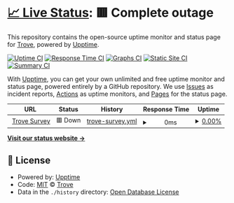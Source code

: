 # [📈 Live Status](https://trove-ai.github.io/upptime): <!--live status--> **🟥 Complete outage**

This repository contains the open-source uptime monitor and status page for [Trove](https://trove-ai.github.io/upptime), powered by [Upptime](https://github.com/upptime/upptime).

[![Uptime CI](https://github.com/trove-ai/upptime/workflows/Uptime%20CI/badge.svg)](https://github.com/trove-ai/upptime/actions?query=workflow%3A%22Uptime+CI%22)
[![Response Time CI](https://github.com/trove-ai/upptime/workflows/Response%20Time%20CI/badge.svg)](https://github.com/trove-ai/upptime/actions?query=workflow%3A%22Response+Time+CI%22)
[![Graphs CI](https://github.com/trove-ai/upptime/workflows/Graphs%20CI/badge.svg)](https://github.com/trove-ai/upptime/actions?query=workflow%3A%22Graphs+CI%22)
[![Static Site CI](https://github.com/trove-ai/upptime/workflows/Static%20Site%20CI/badge.svg)](https://github.com/trove-ai/upptime/actions?query=workflow%3A%22Static+Site+CI%22)
[![Summary CI](https://github.com/trove-ai/upptime/workflows/Summary%20CI/badge.svg)](https://github.com/trove-ai/upptime/actions?query=workflow%3A%22Summary+CI%22)

With [Upptime](https://upptime.js.org), you can get your own unlimited and free uptime monitor and status page, powered entirely by a GitHub repository. We use [Issues](https://github.com/trove-ai/upptime/issues) as incident reports, [Actions](https://github.com/trove-ai/upptime/actions) as uptime monitors, and [Pages](https://trove-ai.github.io/upptime) for the status page.

<!--start: status pages-->
<!-- This summary is generated by Upptime (https://github.com/upptime/upptime) -->
<!-- Do not edit this manually, your changes will be overwritten -->
<!-- prettier-ignore -->
| URL | Status | History | Response Time | Uptime |
| --- | ------ | ------- | ------------- | ------ |
| <img alt="" src="https://icons.duckduckgo.com/ip3/gettrove.co.ico" height="13"> [Trove Survey](https://gettrove.co) | 🟥 Down | [trove-survey.yml](https://github.com/trove-ai/upptime/commits/HEAD/history/trove-survey.yml) | <details><summary><img alt="Response time graph" src="./graphs/trove-survey/response-time-week.png" height="20"> 0ms</summary><br><a href="https://trove-ai.github.io/upptime/history/trove-survey"><img alt="Response time 96" src="https://img.shields.io/endpoint?url=https%3A%2F%2Fraw.githubusercontent.com%2Ftrove-ai%2Fupptime%2FHEAD%2Fapi%2Ftrove-survey%2Fresponse-time.json"></a><br><a href="https://trove-ai.github.io/upptime/history/trove-survey"><img alt="24-hour response time 0" src="https://img.shields.io/endpoint?url=https%3A%2F%2Fraw.githubusercontent.com%2Ftrove-ai%2Fupptime%2FHEAD%2Fapi%2Ftrove-survey%2Fresponse-time-day.json"></a><br><a href="https://trove-ai.github.io/upptime/history/trove-survey"><img alt="7-day response time 0" src="https://img.shields.io/endpoint?url=https%3A%2F%2Fraw.githubusercontent.com%2Ftrove-ai%2Fupptime%2FHEAD%2Fapi%2Ftrove-survey%2Fresponse-time-week.json"></a><br><a href="https://trove-ai.github.io/upptime/history/trove-survey"><img alt="30-day response time 0" src="https://img.shields.io/endpoint?url=https%3A%2F%2Fraw.githubusercontent.com%2Ftrove-ai%2Fupptime%2FHEAD%2Fapi%2Ftrove-survey%2Fresponse-time-month.json"></a><br><a href="https://trove-ai.github.io/upptime/history/trove-survey"><img alt="1-year response time 106" src="https://img.shields.io/endpoint?url=https%3A%2F%2Fraw.githubusercontent.com%2Ftrove-ai%2Fupptime%2FHEAD%2Fapi%2Ftrove-survey%2Fresponse-time-year.json"></a></details> | <details><summary><a href="https://trove-ai.github.io/upptime/history/trove-survey">0.00%</a></summary><a href="https://trove-ai.github.io/upptime/history/trove-survey"><img alt="All-time uptime 80.89%" src="https://img.shields.io/endpoint?url=https%3A%2F%2Fraw.githubusercontent.com%2Ftrove-ai%2Fupptime%2FHEAD%2Fapi%2Ftrove-survey%2Fuptime.json"></a><br><a href="https://trove-ai.github.io/upptime/history/trove-survey"><img alt="24-hour uptime 0.00%" src="https://img.shields.io/endpoint?url=https%3A%2F%2Fraw.githubusercontent.com%2Ftrove-ai%2Fupptime%2FHEAD%2Fapi%2Ftrove-survey%2Fuptime-day.json"></a><br><a href="https://trove-ai.github.io/upptime/history/trove-survey"><img alt="7-day uptime 0.00%" src="https://img.shields.io/endpoint?url=https%3A%2F%2Fraw.githubusercontent.com%2Ftrove-ai%2Fupptime%2FHEAD%2Fapi%2Ftrove-survey%2Fuptime-week.json"></a><br><a href="https://trove-ai.github.io/upptime/history/trove-survey"><img alt="30-day uptime 0.00%" src="https://img.shields.io/endpoint?url=https%3A%2F%2Fraw.githubusercontent.com%2Ftrove-ai%2Fupptime%2FHEAD%2Fapi%2Ftrove-survey%2Fuptime-month.json"></a><br><a href="https://trove-ai.github.io/upptime/history/trove-survey"><img alt="1-year uptime 68.43%" src="https://img.shields.io/endpoint?url=https%3A%2F%2Fraw.githubusercontent.com%2Ftrove-ai%2Fupptime%2FHEAD%2Fapi%2Ftrove-survey%2Fuptime-year.json"></a></details>

<!--end: status pages-->

[**Visit our status website →**](https://trove-ai.github.io/upptime)

## 📄 License

- Powered by: [Upptime](https://github.com/upptime/upptime)
- Code: [MIT](./LICENSE) © [Trove](https://trove-ai.github.io/upptime)
- Data in the `./history` directory: [Open Database License](https://opendatacommons.org/licenses/odbl/1-0/)
